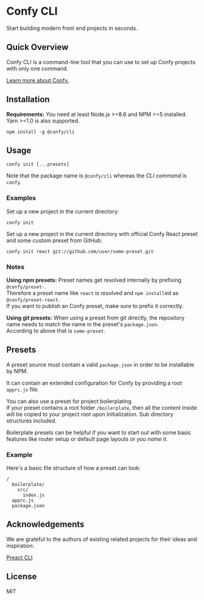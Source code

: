 # Confy CLI

Start building modern front end projects in seconds.

## Quick Overview

Confy CLI is a command-line tool that you can use to set up Confy projects with only one command.

[Learn more about Confy.](https://github.com/coldi/confy/package/core)

## Installation

**Requirements:** You need at least Node.js >=8.6 and NPM >=5 installed. Yarn >=1.0 is also supported.

```
npm install -g @confy/cli
```

## Usage

```
confy init [...presets]
```

Note that the package name is `@confy/cli` whereas the _CLI command_ is `confy`.

### Examples

Set up a new project in the current directory:

```
confy init
```

Set up a new project in the current directory with official Confy React preset and some custom preset from GitHub:

```
confy init react git://github.com/user/some-preset.git
```

### Notes

**Using npm presets:** Preset names get resolved internally by prefixing `@confy/preset-`.<br>
Therefore a preset name like `react` is resolved and `npm install`ed as `@confy/preset-react`.<br>
If you want to publish an Confy preset, make sure to prefix it correctly.

**Using git presets:** When using a preset from git directly, the repository name needs to match the name in the preset's `package.json`.<br>
According to above that is `some-preset`.

## Presets

A preset source must contain a valid `package.json` in order to be installable by NPM.

It can contain an extended configuration for Confy by providing a root
`apprc.js` file.

You can also use a preset for project boilerplating.<br>
If your preset contains a root folder `/boilerplate`, then all the content inside will be copied
to your project root upon initialization. Sub directory structures included.

Boilerplate presets can be helpful if you want to start out with some basic features like
router setup or default page layouts or _you name it_.

### Example

Here's a basic file structure of how a preset can look:

```
/
  boilerplate/
    src/
      index.js
  apprc.js
  package.json
```

## Acknowledgements

We are grateful to the authors of existing related projects for their ideas and inspiration:

[Preact CLI](https://github.com/developit/preact-cli)<br>

## License

MIT
